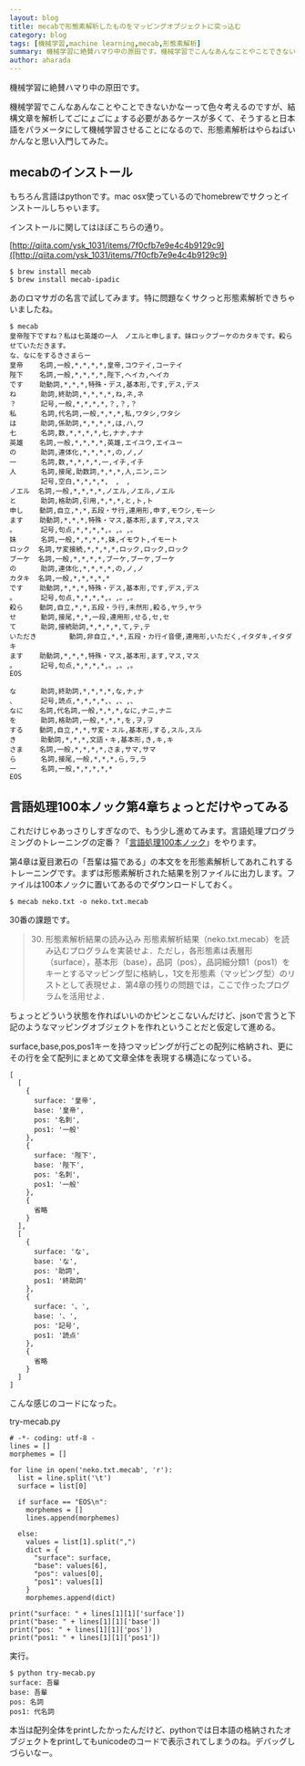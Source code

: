 ```yaml
---
layout: blog
title: mecabで形態素解析したものをマッピングオブジェクトに突っ込む
category: blog
tags: [機械学習,machine learning,mecab,形態素解析]  
summary: 機械学習に絶賛ハマり中の原田です。機械学習でこんなあんなことやことできないかなーって色々考えるのですが、
author: aharada
---
```


機械学習に絶賛ハマり中の原田です。

機械学習でこんなあんなことやことできないかなーって色々考えるのですが、結構文章を解析してごにょごにょする必要があるケースが多くて、そうすると日本語をパラメータにして機械学習させることになるので、形態素解析はやらねばいかんなと思い入門してみた。

## mecabのインストール
もちろん言語はpythonです。mac osx使っているのでhomebrewでサクっとインストールしちゃいます。

インストールに関してはほぼこちらの通り。

[http://qiita.com/ysk_1031/items/7f0cfb7e9e4c4b9129c9]([http://qiita.com/ysk_1031/items/7f0cfb7e9e4c4b9129c9)

```
$ brew install mecab
$ brew install mecab-ipadic
```

あのロマサガの名言で試してみます。特に問題なくサクっと形態素解析できちゃいましたね。

```
$ mecab
皇帝陛下ですね？私は七英雄の一人　ノエルと申します。妹ロックブーケのカタキです。殺らせていただきます。
な、なにをするきさまらー
皇帝    名詞,一般,*,*,*,*,皇帝,コウテイ,コーテイ
陛下    名詞,一般,*,*,*,*,陛下,ヘイカ,ヘイカ
です    助動詞,*,*,*,特殊・デス,基本形,です,デス,デス
ね      助詞,終助詞,*,*,*,*,ね,ネ,ネ
？      記号,一般,*,*,*,*,？,？,？
私      名詞,代名詞,一般,*,*,*,私,ワタシ,ワタシ
は      助詞,係助詞,*,*,*,*,は,ハ,ワ
七      名詞,数,*,*,*,*,七,ナナ,ナナ
英雄    名詞,一般,*,*,*,*,英雄,エイユウ,エイユー
の      助詞,連体化,*,*,*,*,の,ノ,ノ
一      名詞,数,*,*,*,*,一,イチ,イチ
人      名詞,接尾,助数詞,*,*,*,人,ニン,ニン
　      記号,空白,*,*,*,*,　,　,　
ノエル  名詞,一般,*,*,*,*,ノエル,ノエル,ノエル
と      助詞,格助詞,引用,*,*,*,と,ト,ト
申し    動詞,自立,*,*,五段・サ行,連用形,申す,モウシ,モーシ
ます    助動詞,*,*,*,特殊・マス,基本形,ます,マス,マス
。      記号,句点,*,*,*,*,。,。,。
妹      名詞,一般,*,*,*,*,妹,イモウト,イモート
ロック  名詞,サ変接続,*,*,*,*,ロック,ロック,ロック
ブーケ  名詞,一般,*,*,*,*,ブーケ,ブーケ,ブーケ
の      助詞,連体化,*,*,*,*,の,ノ,ノ
カタキ  名詞,一般,*,*,*,*,*
です    助動詞,*,*,*,特殊・デス,基本形,です,デス,デス
。      記号,句点,*,*,*,*,。,。,。
殺ら    動詞,自立,*,*,五段・ラ行,未然形,殺る,ヤラ,ヤラ
せ      動詞,接尾,*,*,一段,連用形,せる,セ,セ
て      助詞,接続助詞,*,*,*,*,て,テ,テ
いただき        動詞,非自立,*,*,五段・カ行イ音便,連用形,いただく,イタダキ,イタダキ
ます    助動詞,*,*,*,特殊・マス,基本形,ます,マス,マス
。      記号,句点,*,*,*,*,。,。,。
EOS

な      助詞,終助詞,*,*,*,*,な,ナ,ナ
、      記号,読点,*,*,*,*,、,、,、
なに    名詞,代名詞,一般,*,*,*,なに,ナニ,ナニ
を      助詞,格助詞,一般,*,*,*,を,ヲ,ヲ
する    動詞,自立,*,*,サ変・スル,基本形,する,スル,スル
き      助動詞,*,*,*,文語・キ,基本形,き,キ,キ
さま    名詞,一般,*,*,*,*,さま,サマ,サマ
ら      名詞,接尾,一般,*,*,*,ら,ラ,ラ
ー      名詞,一般,*,*,*,*,*
EOS
```

## 言語処理100本ノック第4章ちょっとだけやってみる

これだけじゃあっさりしすぎなので、もう少し進めてみます。言語処理プログラミングのトレーニングの定番？「[言語処理100本ノック](http://www.cl.ecei.tohoku.ac.jp/nlp100/)」をやります。

第4章は夏目漱石の「吾輩は猫である」の本文をを形態素解析してあれこれするトレーニングです。まずは形態素解析された結果を別ファイルに出力します。ファイルは100本ノックに置いてあるのでダウンロードしておく。

```
$ mecab neko.txt -o neko.txt.mecab
```

30番の課題です。

> 30. 形態素解析結果の読み込み
> 形態素解析結果（neko.txt.mecab）を読み込むプログラムを実装せよ．ただし，各形態素は表層形（surface），基本形（base），品詞（pos），品詞細分類1（pos1）をキーとするマッピング型に格納し，1文を形態素（マッピング型）のリストとして表現せよ．第4章の残りの問題では，ここで作ったプログラムを活用せよ．

ちょっとどういう状態を作ればいいのかピンとこないんだけど、jsonで言うと下記のようなマッピングオブジェクトを作れということだと仮定して進める。

surface,base,pos,pos1キーを持つマッピングが行ごとの配列に格納され、更にその行を全て配列にまとめて文章全体を表現する構造になっている。

```
[
  [
    {
      surface: '皇帝',
      base: '皇帝',
      pos: '名刺',
      pos1: '一般'
    },
    {
      surface: '陛下',
      base: '陛下',
      pos: '名刺',
      pos1: '一般'
    },
    {
      省略
    }
  ],
  [
    {
      surface: 'な',
      base: 'な',
      pos: '助詞',
      pos1: '終助詞'
    },    
    {
      surface: '、',
      base: '、',
      pos: '記号',
      pos1: '読点'
    },
    {
      省略
    }
  ]
]
```

こんな感じのコードになった。

try-mecab.py

```
# -*- coding: utf-8 -
lines = []
morphemes = []

for line in open('neko.txt.mecab', 'r'):
  list = line.split('\t')
  surface = list[0]

  if surface == "EOS\n":
    morphemes = []
    lines.append(morphemes)

  else:
    values = list[1].split(",")
    dict = {
      "surface": surface,
      "base": values[6],
      "pos": values[0],
      "pos1": values[1]
    }
    morphemes.append(dict)

print("surface: " + lines[1][1]['surface'])
print("base: " + lines[1][1]['base'])
print("pos: " + lines[1][1]['pos'])
print("pos1: " + lines[1][1]['pos1'])
```

実行。

```
$ python try-mecab.py
surface: 吾輩
base: 吾輩
pos: 名詞
pos1: 代名詞
```

本当は配列全体をprintしたかったんだけど、pythonでは日本語の格納されたオブジェクトをprintしてもunicodeのコードで表示されてしまうのね。デバッグしづらいなー。
